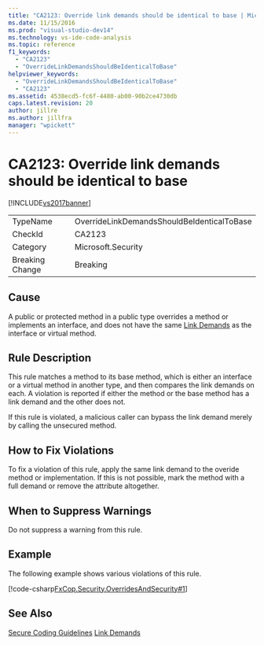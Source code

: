 ```yaml
---
title: "CA2123: Override link demands should be identical to base | Microsoft Docs"
ms.date: 11/15/2016
ms.prod: "visual-studio-dev14"
ms.technology: vs-ide-code-analysis
ms.topic: reference
f1_keywords:
  - "CA2123"
  - "OverrideLinkDemandsShouldBeIdenticalToBase"
helpviewer_keywords:
  - "OverrideLinkDemandsShouldBeIdenticalToBase"
  - "CA2123"
ms.assetid: 4538ecd5-fc6f-4480-ab00-90b2ce4730db
caps.latest.revision: 20
author: jillre
ms.author: jillfra
manager: "wpickett"
---
```

# CA2123: Override link demands should be identical to base
[!INCLUDE[vs2017banner](../includes/vs2017banner.md)]

|||
|-|-|
|TypeName|OverrideLinkDemandsShouldBeIdenticalToBase|
|CheckId|CA2123|
|Category|Microsoft.Security|
|Breaking Change|Breaking|

## Cause
 A public or protected method in a public type overrides a method or implements an interface, and does not have the same [Link Demands](https://msdn.microsoft.com/library/a33fd5f9-2de9-4653-a4f0-d9df25082c4d) as the interface or virtual method.

## Rule Description
 This rule matches a method to its base method, which is either an interface or a virtual method in another type, and then compares the link demands on each. A violation is reported if either the method or the base method has a link demand and the other does not.

 If this rule is violated, a malicious caller can bypass the link demand merely by calling the unsecured method.

## How to Fix Violations
 To fix a violation of this rule, apply the same link demand to the overide method or implementation. If this is not possible, mark the method with a full demand or remove the attribute altogether.

## When to Suppress Warnings
 Do not suppress a warning from this rule.

## Example
 The following example shows various violations of this rule.

 [!code-csharp[FxCop.Security.OverridesAndSecurity#1](../snippets/csharp/VS_Snippets_CodeAnalysis/FxCop.Security.OverridesAndSecurity/cs/FxCop.Security.OverridesAndSecurity.cs#1)]

## See Also
 [Secure Coding Guidelines](https://msdn.microsoft.com/library/4f882d94-262b-4494-b0a6-ba9ba1f5f177)
 [Link Demands](https://msdn.microsoft.com/library/a33fd5f9-2de9-4653-a4f0-d9df25082c4d)
